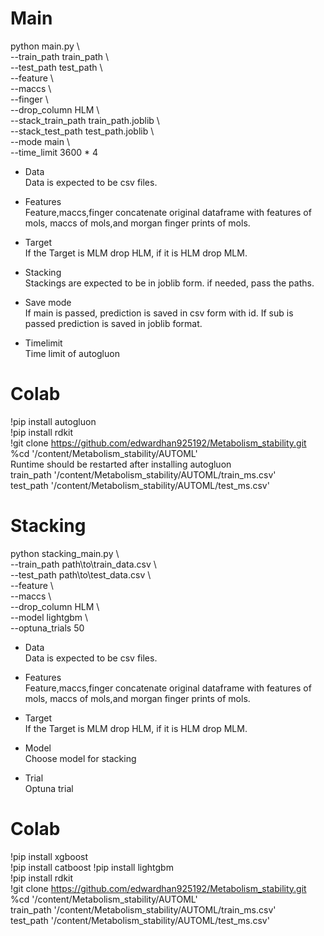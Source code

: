 # Main  
python main.py \  
--train_path train_path \    
--test_path test_path \  
--feature \  
--maccs \  
--finger \  
--drop_column HLM \  
--stack_train_path train_path.joblib \  
--stack_test_path test_path.joblib \  
--mode main \  
--time_limit 3600 * 4  

* Data  
Data is expected to be csv files.

* Features  
Feature,maccs,finger concatenate original dataframe with features of mols, maccs of mols,and morgan finger prints of mols.

* Target  
If the Target is MLM drop HLM, if it is HLM drop MLM.

* Stacking  
Stackings are expected to be in joblib form. if needed, pass the paths.

* Save mode  
If main is passed, prediction is saved in csv form with id. If sub is passed prediction is saved in joblib format.

* Timelimit  
Time limit of autogluon

# Colab  
!pip install autogluon  
!pip install rdkit  
!git clone https://github.com/edwardhan925192/Metabolism_stability.git  
%cd '/content/Metabolism_stability/AUTOML'  
Runtime should be restarted after installing autogluon   
train_path  '/content/Metabolism_stability/AUTOML/train_ms.csv'    
test_path  '/content/Metabolism_stability/AUTOML/test_ms.csv'  

# Stacking  
python stacking_main.py \  
--train_path path\to\train_data.csv \  
--test_path path\to\test_data.csv \  
--feature \  
--maccs \  
--drop_column HLM \  
--model lightgbm \  
--optuna_trials 50  

* Data  
Data is expected to be csv files.

* Features  
Feature,maccs,finger concatenate original dataframe with features of mols, maccs of mols,and morgan finger prints of mols.

* Target  
If the Target is MLM drop HLM, if it is HLM drop MLM.  

* Model  
Choose model for stacking  

* Trial  
Optuna trial

# Colab  
!pip install xgboost  
!pip install catboost 
!pip install lightgbm  
!pip install rdkit  
!git clone https://github.com/edwardhan925192/Metabolism_stability.git  
%cd '/content/Metabolism_stability/AUTOML'  
train_path  '/content/Metabolism_stability/AUTOML/train_ms.csv'  
test_path  '/content/Metabolism_stability/AUTOML/test_ms.csv'  





